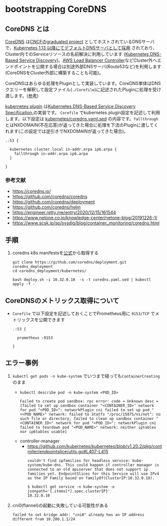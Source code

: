 # bootstrapping CoreDNS

## CoreDNS とは

[CoreDNS](https://coredns.io/) は[CNCFのgraduated project](https://www.cncf.io/announcements/2019/01/24/coredns-graduation/) としてホストされているDNSサーバで、[Kubernetes 1.13 以降にてデフォルトDNSサーバとして採用](https://kubernetes.io/blog/2018/12/03/kubernetes-1-13-release-announcement/#coredns-is-now-the-default-dns-server-for-kubernetes) されており、Cluster内でのServiceリソースの名前解決に利用しています ([Kubernetes DNS-Based Service Discovery](https://github.com/kubernetes/dns/blob/master/docs/specification.md))。[AWS Load Balancer Controller](https://kubernetes-sigs.github.io/aws-load-balancer-controller/v2.2/deploy/installation/)などCluster外へエンドポイントを公開する場合は別途外部DNSサーバ(Route53など)を利用します(CoreDNSをCluster外部に構築することも可能)。

CoreDNSはあらゆる処理をPluginとして実装しています。CoreDNS単体はDNSクエリーを解釈して設定ファイル(`./Corefile`)に記述されたPluginに処理を受け渡します。([参考](https://coredns.io/manual/toc/#plugins))

[kubernetes plugin](https://coredns.io/plugins/kubernetes/) は[Kubernetes DNS-Based Service Discovery Specification.](https://coredns.io/plugins/kubernetes/)の実装です。
`Corefile` でkubernetes plugin設定を記述して利用します。以下設定は [kubernetes/coredns.yaml.sed](https://github.com/coredns/deployment/blob/master/kubernetes/coredns.yaml.sed) の内容です。`fallthrough` とはNXDOMAIN(不在応答)が返ってきた場合に処理を下流のPluginに渡してくれます(この設定では逆引きでNXDOMAINが返ってきた場合)。

  ```
  .:53 {

    kubernetes cluster.local in-addr.arpa ip6.arpa {
      fallthrough in-addr.arpa ip6.arpa
    }

  }
  ```

### 参考文献

- https://coredns.io/
- https://github.com/coredns/coredns
- https://github.com/coredns/deployment
- https://github.com/coredns/helm
- https://engineer.retty.me/entry/2020/12/15/161544
- https://www.netone.co.jp/knowledge-center/netone-blog/20191226-1/
- https://www.scsk.jp/sp/sysdig/blog/container_monitoring/coredns.html

## 手順

1. coredns k8s manifestsを[公式](https://github.com/coredns/deployment)から取得する
    ```
    git clone https://github.com/coredns/deployment.git coredns_deployment
    cd coredns_deployment/kubernetes/

    bash deploy.sh -i 10.32.0.10  -s -t coredns.yaml.sed | kubectl apply -f -
    ```

## CoreDNSのメトリックス取得について

- `Corefile` で以下設定を記述しておくことでPrometheus用に `9153/TCP` でメトリックスを公開できます
   ```
   .:53 {

     prometheus :9153

   }
   ```


## エラー事例

1. `kubectl get pods -n kube-system` でいつまで経っても`ContainerCreating` のまま
    - `kubectl describe pod -n kube-system <POD_ID>`
        ```
        Failed to create pod sandbox: rpc error: code = Unknown desc = [failed to set up sandbox container "<CONTAINER_ID>" network for pod "<POD_ID>": networkPlugin cni failed to set up pod "<<POD_NAME>" network: failed to Statfs "/proc/15875/ns/net": no such file or directory, failed to clean up sandbox container "<CONTAINER_ID>" network for pod "<POD_ID>": networkPlugin cni failed to teardown pod "<POD_NAME>" network: neither iptables nor ip6tables usable]
        ```
    - controller-manager
        - https://github.com/kubernetes/kubernetes/blob/v1.20.2/pkg/controller/endpointslice/utils.go#L407-L415
            ```
            couldn't find ipfamilies for headless service: kube-system/kube-dns. This could happen if controller manager is connected to an old apiserver that does not support ip families yet. EndpointSlices for this Service will use IPv4 as the IP Family based on familyOf(ClusterIP:10.32.0.10).
            ```
            ```
            $ kubectl get service -n kube-system -o jsonpath='{.items[*].spec.clusterIP}'
            10.32.0.10
            ```

1. cni0(flannel)の起動に失敗している可能性がある
    ```
    failed to set bridge addr: "cni0" already has an IP address different from 10.200.1.1/24
    ```
